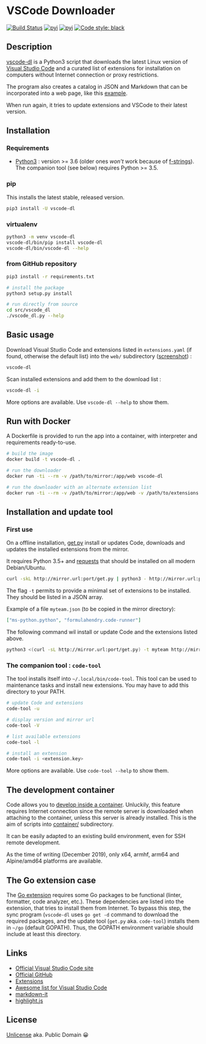 # VSCode Downloader

[![Build Status](https://travis-ci.org/rene-d/vscode-dl.svg?branch=master)](https://travis-ci.org/rene-d/vscode-dl)
[![pyi](https://img.shields.io/pypi/v/vscode-dl.svg)](https://pypi.python.org/pypi/vscode-dl)
[![pyi](https://img.shields.io/pypi/pyversions/vscode-dl.svg)](https://pypi.python.org/pypi/vscode-dl)
[![Code style: black](https://img.shields.io/badge/code%20style-black-000000.svg)](https://github.com/psf/black)


## Description

[vscode-dl](https://rene-d.github.io/vscode-dl) is a Python3 script that downloads the latest Linux version of [Visual Studio Code](http://code.visualstudio.com) and a curated list of extensions for installation on computers without Internet connection or proxy restrictions.

The program also creates a catalog in JSON and Markdown that can be incorporated into a web page, like this [example](https://rene-d.github.io/vscode-dl/demo.html).

When run again, it tries to update extensions and VSCode to their latest version.

## Installation

### Requirements

* [Python3](https://www.python.org/downloads) : version >= 3.6 (older ones *won't* work because of [f-strings](https://www.python.org/dev/peps/pep-0498)). The companion tool (see below) requires Python >= 3.5.

### pip

This installs the latest stable, released version.

```bash
pip3 install -U vscode-dl
```

### virtualenv

```bash
python3 -m venv vscode-dl
vscode-dl/bin/pip install vscode-dl
vscode-dl/bin/vscode-dl --help
```

### from GitHub repository

```bash
pip3 install -r requirements.txt

# install the package
python3 setup.py install

# run directly from source
cd src/vscode_dl
./vscode_dl.py --help
```

## Basic usage

Download Visual Studio Code and extensions listed in `extensions.yaml` (if found, otherwise the default list) into the `web/` subdirectory ([screenshot](http://rene-d.github.io/vscode-dl/screenshot.html)) :
```bash
vscode-dl
```

Scan installed extensions and add them to the download list :
```bash
vscode-dl -i
```

More options are available. Use `vscode-dl --help` to show them.

## Run with Docker

A Dockerfile is provided to run the app into a container, with interpreter and requirements ready-to-use.

```bash
# build the image
docker build -t vscode-dl .

# run the downloader
docker run -ti --rm -v /path/to/mirror:/app/web vscode-dl

# run the downloader with an alternate extension list
docker run -ti --rm -v /path/to/mirror:/app/web -v /path/to/extensions.yaml:/app/extensions.yaml vscode-dl
```

## Installation and update tool

### First use

On a offline installation, [get.py](src/vscode_dl/get.py) install or updates Code, downloads and updates the installed extensions from the mirror.

It requires Python 3.5+ and [requests](http://python-requests.org) that should be installed on all modern Debian/Ubuntu.

```bash
curl -skL http://mirror.url:port/get.py | python3 - http://mirror.url:port/
```

The flag `-t` permits to provide a minimal set of extensions to be installed. They should be listed in a JSON array.

Example of a file `myteam.json` (to be copied in the mirror directory):
```JSON
["ms-python.python", "formulahendry.code-runner"]
```

The following command wil install or update Code and the extensions listed above.
```bash
python3 <(curl -sL http://mirror.url:port/get.py) -t myteam http://mirror.url:port/
```

### The companion tool : `code-tool`

The tool installs itself into `~/.local/bin/code-tool`. This tool can be used to maintenance tasks and install new extensions. You may have to add this directory to your PATH.

```bash
# update Code and extensions
code-tool -u

# display version and mirror url
code-tool -V

# list available extensions
code-tool -l

# install an extension
code-tool -i <extension.key>
```

More options are available. Use `code-tool --help` to show them.

## The development container

Code allows you to [develop inside a container](https://code.visualstudio.com/docs/remote/containers). Unluckily, this feature requires Internet connection since the remote server is downloaded when attaching to the container, unless this server is already installed. This is the aim of scripts into [container/](container/) subdirectory.

It can be easily adapted to an existing build environment, even for SSH remote development.

As the time of writing (December 2019), only x64, armhf, arm64 and Alpine/amd64 platforms are available.

## The Go extension case

The [Go extension](https://marketplace.visualstudio.com/items/ms-vscode.Go) requires some Go packages to be functional (linter, formatter, code analyzer, etc.). These dependencies are listed into the extension, that tries to install them from Internet. To bypass this step, the sync program (`vscode-dl` uses `go get -d` command to download the required packages, and the update tool (`get.py` aka. `code-tool`) installs them in `~/go` (default GOPATH). Thus, the GOPATH environment variable should include at least this directory.

## Links

* [Official Visual Studio Code site](https://code.visualstudio.com/)
* [Official GitHub](https://github.com/microsoft/vscode)
* [Extensions](https://marketplace.visualstudio.com/vscode)
* [Awesome list for Visual Studio Code](https://github.com/viatsko/awesome-vscode)
* [markdown-it](https://github.com/markdown-it/markdown-it)
* [highlight.js](https://github.com/isagalaev/highlight.js)

## License

[Unlicense](http://unlicense.org) aka. Public Domain 😀
